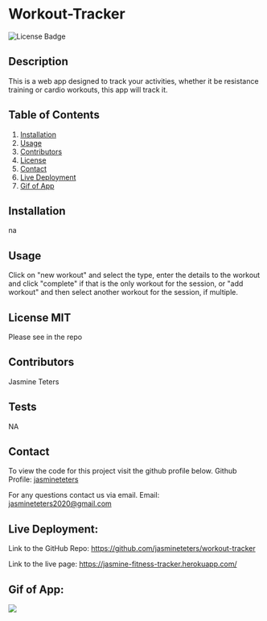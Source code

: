 # Workout-Tracker
![License Badge](https://img.shields.io/badge/license-MIT-orange.svg)
## Description 
This is a web app designed to track your activities, whether it be resistance training or cardio workouts, this app will track it.

## Table of Contents
1. [Installation](##Installation)
2. [Usage](##Usage)
3. [Contributors](##Contributors)
4. [License](##License)
5. [Contact](##Contact)
6. [Live Deployment](##Live-Deployment)
7. [Gif of App](##Gif-of-App)

## Installation
na

## Usage 
Click on "new workout" and select the type, enter the details to the workout and click "complete" if that is the only workout for the session, or "add workout" and then select another workout for the session, if multiple.

## License  MIT
Please see in the repo

## Contributors
Jasmine Teters

## Tests
NA

## Contact
To view the code for this project visit the github profile below.
Github Profile: [jasmineteters](github.com/jasmineteters)

For any questions contact us via email.
Email: [jasmineteters2020@gmail.com](mailto:jasmineteters2020@gmail.com)

## Live Deployment:

Link to the GitHub Repo: https://github.com/jasmineteters/workout-tracker

Link to the live page: https://jasmine-fitness-tracker.herokuapp.com/

## Gif of App:

![](/assets/FitnessTracker.gif)
